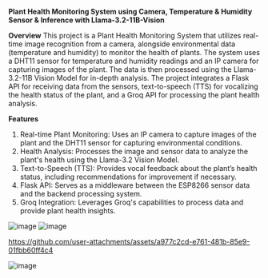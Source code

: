 **Plant Health Monitoring System using Camera, Temperature & Humidity Sensor & Inference with Llama-3.2-11B-Vision**

**Overview**
This project is a Plant Health Monitoring System that utilizes real-time image recognition from a camera, alongside environmental data (temperature and humidity) to monitor the health of plants. The system uses a DHT11 sensor for temperature and humidity readings and an IP camera for capturing images of the plant. The data is then processed using the Llama-3.2-11B Vision Model for in-depth analysis. The project integrates a Flask API for receiving data from the sensors, text-to-speech (TTS) for vocalizing the health status of the plant, and a Groq API for processing the plant health analysis.

**Features**
1. Real-time Plant Monitoring: Uses an IP camera to capture images of the plant and the DHT11 sensor for capturing environmental conditions.
2. Health Analysis: Processes the image and sensor data to analyze the plant's health using the Llama-3.2 Vision Model.
3. Text-to-Speech (TTS): Provides vocal feedback about the plant’s health status, including recommendations for improvement if necessary.
4. Flask API: Serves as a middleware between the ESP8266 sensor data and the backend processing system.
5. Groq Integration: Leverages Groq's capabilities to process data and provide plant health insights.
   
![image](https://github.com/user-attachments/assets/2292a9ac-b5ad-403e-a5e5-edd6b4c9eeec)
![image](https://github.com/user-attachments/assets/95f15af7-73c3-4f64-a8bd-0023c5eb2ea5)


https://github.com/user-attachments/assets/a977c2cd-e761-481b-85e9-01fbb60ff4c4


![image](https://github.com/user-attachments/assets/e34e672b-267e-40fe-86b1-45ecec6bdf23)


